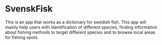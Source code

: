 # SvenskFisk
This is an app that works as a dictionary for swedish fish.
This app will mainly help users with identification of different species,
finding information about fishing methods to target different species and
to browse local areas for fishing spots.
